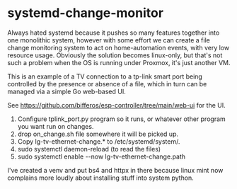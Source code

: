 # systemd-change-monitor

Always hated systemd because it pushes so many features together into one monolithic
system, however with some effort we can create a file change monitoring system
to act on home-automation events, with very low resource usage.  Obviously the solution
becomes linux-only, but that's not such a problem when the OS is running under 
Proxmox, it's just another VM.

This is an example of a TV connection to a tp-link smart port being controlled by the
presence or absence of a file, which in turn can be managed via a simple Go web-based
UI.

See https://github.com/bifferos/esp-controller/tree/main/web-ui for the UI.

1) Configure tplink_port.py program so it runs, or whatever other program you want run on changes.
2) drop on_change.sh file somewhere it will be picked up.
3) Copy lg-tv-ethernet-change.* to /etc/systemd/system/.
4) sudo systemctl daemon-reload (to read the files)
5) sudo systemctl enable --now lg-tv-ethernet-change.path

I've created a venv and put bs4 and httpx in there because linux mint now complains more loudly
about installing stuff into system python.
